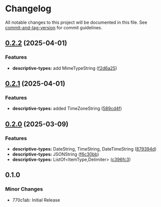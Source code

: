 # Changelog

All notable changes to this project will be documented in this file. See [commit-and-tag-version](https://github.com/absolute-version/commit-and-tag-version) for commit guidelines.

## [0.2.2](https://github.com/battis/typescript-config/compare/descriptive-types/0.2.1...descriptive-types/0.2.2) (2025-04-01)


### Features

* **descriptive-types:** add MimeTypeString ([f2d6a25](https://github.com/battis/typescript-config/commit/f2d6a25407cabfeb9961f85bdcb175079ed6fe59))

## [0.2.1](https://github.com/battis/typescript-config/compare/descriptive-types/0.2.0...descriptive-types/0.2.1) (2025-04-01)


### Features

* **descriptive-types:** added TimeZoneString ([589cd4f](https://github.com/battis/typescript-config/commit/589cd4f71322a71f9f84edfd8d68f4a5ddcd31ae))

## [0.2.0](https://github.com/battis/typescript-config/compare/descriptive-types/0.1.0...descriptive-types/0.2.0) (2025-03-09)


### Features

* **descriptive-types:** DateString<Format>, TimeString<Format>, DateTimeString<Format> ([879394d](https://github.com/battis/typescript-config/commit/879394d1c2a1a8f2e8480a4e21bf7efdd219a8fc))
* **descriptive-types:** JSONString ([f6c30bb](https://github.com/battis/typescript-config/commit/f6c30bbc3b19011995d11392aae920cabed12cc2))
* **descriptive-types:** ListOf<ItemType,Delimiter> ([c396fc3](https://github.com/battis/typescript-config/commit/c396fc3ac95183c8041262235addb8dadd9f71b7))

## 0.1.0

### Minor Changes

- 770c1ab: Initial Release

